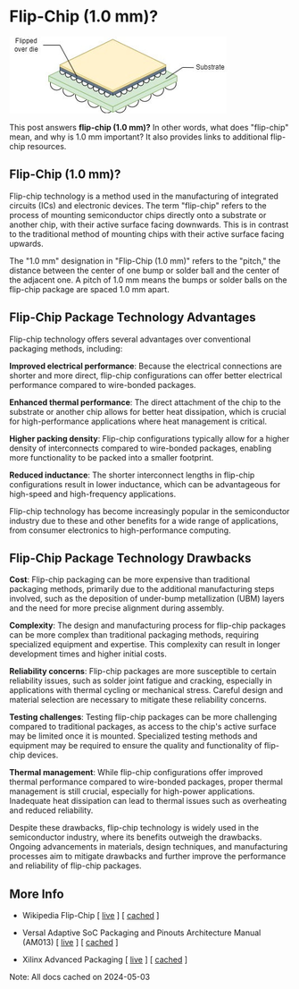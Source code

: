 # Flip-Chip (1.0 mm)?

![flip_chip_1mm](flip_chip_1mm.jpg)

This post answers **flip-chip (1.0 mm)?** In other words, what does "flip-chip" mean, and why is 1.0 mm important? It also provides links to additional flip-chip resources.

## Flip-Chip (1.0 mm)?

Flip-chip technology is a method used in the manufacturing of integrated circuits (ICs) and electronic devices. The term "flip-chip" refers to the process of mounting semiconductor chips directly onto a substrate or another chip, with their active surface facing downwards. This is in contrast to the traditional method of mounting chips with their active surface facing upwards.

The "1.0 mm" designation in "Flip-Chip (1.0 mm)" refers to the "pitch," the distance between the center of one bump or solder ball and the center of the adjacent one. A pitch of 1.0 mm means the bumps or solder balls on the flip-chip package are spaced 1.0 mm apart.

## Flip-Chip Package Technology Advantages

Flip-chip technology offers several advantages over conventional packaging methods, including:

**Improved electrical performance**: Because the electrical connections are shorter and more direct, flip-chip configurations can offer better electrical performance compared to wire-bonded packages.

**Enhanced thermal performance**: The direct attachment of the chip to the substrate or another chip allows for better heat dissipation, which is crucial for high-performance applications where heat management is critical.

**Higher packing density**: Flip-chip configurations typically allow for a higher density of interconnects compared to wire-bonded packages, enabling more functionality to be packed into a smaller footprint.

**Reduced inductance**: The shorter interconnect lengths in flip-chip configurations result in lower inductance, which can be advantageous for high-speed and high-frequency applications.

Flip-chip technology has become increasingly popular in the semiconductor industry due to these and other benefits for a wide range of applications, from consumer electronics to high-performance computing.

## Flip-Chip Package Technology Drawbacks

**Cost**: Flip-chip packaging can be more expensive than traditional packaging methods, primarily due to the additional manufacturing steps involved, such as the deposition of under-bump metallization (UBM) layers and the need for more precise alignment during assembly.

**Complexity**: The design and manufacturing process for flip-chip packages can be more complex than traditional packaging methods, requiring specialized equipment and expertise. This complexity can result in longer development times and higher initial costs.

**Reliability concerns**: Flip-chip packages are more susceptible to certain reliability issues, such as solder joint fatigue and cracking, especially in applications with thermal cycling or mechanical stress. Careful design and material selection are necessary to mitigate these reliability concerns.

**Testing challenges**: Testing flip-chip packages can be more challenging compared to traditional packages, as access to the chip's active surface may be limited once it is mounted. Specialized testing methods and equipment may be required to ensure the quality and functionality of flip-chip devices.

**Thermal management**: While flip-chip configurations offer improved thermal performance compared to wire-bonded packages, proper thermal management is still crucial, especially for high-power applications. Inadequate heat dissipation can lead to thermal issues such as overheating and reduced reliability.

Despite these drawbacks, flip-chip technology is widely used in the semiconductor industry, where its benefits outweigh the drawbacks. Ongoing advancements in materials, design techniques, and manufacturing processes aim to mitigate drawbacks and further improve the performance and reliability of flip-chip packages.

## More Info

-   Wikipedia Flip-Chip \[ [<u><span>live</span></u>](https://en.wikipedia.org/wiki/Flip_chip) \] \[ [<u><span>cached</span></u>](https://drive.google.com/file/d/1qSs66Vc-RU3ayCsgtHuUJc1eFyuXB5kD/view?usp=sharing) \]
    
-   Versal Adaptive SoC Packaging and Pinouts Architecture Manual (AM013) \[ [<u><span>live</span></u>](https://docs.amd.com/r/en-US/am013-versal-pkg-pinout/Flip-Chip-Packages) \] \[ [<u><span>cached</span></u>](https://drive.google.com/file/d/1qSgxB-LJ4JgkDUpYxu5YvKOgyjMntKkW/view?usp=sharing) \]
    
-   Xilinx Advanced Packaging \[ [<u><span>live</span></u>](https://www.xilinx.com/publications/prod_mktg/pn0010951.pdf) \] \[ [<u><span>cached</span></u>](https://drive.google.com/file/d/1qMLyucxYK74qBknsyGowPOtpNBT9qXgc/view?usp=sharing) \]
    

Note: All docs cached on 2024-05-03